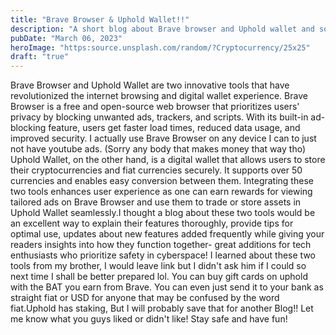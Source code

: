 ```yaml
---
title: "Brave Browser & Uphold Wallet!!"
description: "A short blog about Brave browser and Uphold wallet and some of its features."
pubDate: "March 06, 2023"
heroImage: "https:source.unsplash.com/random/?Cryptocurrency/25x25"
draft: "true"
---
```

Brave Browser and Uphold Wallet are two innovative tools that have revolutionized the internet browsing and digital wallet experience. Brave Browser is a free and open-source web browser that prioritizes users' privacy by blocking unwanted ads, trackers, and scripts. With its built-in ad-blocking feature, users get faster load times, reduced data usage, and improved security. I actually use Brave Browser on any device I can to just not have youtube ads. (Sorry any body that makes money that way tho) Uphold Wallet, on the other hand, is a digital wallet that allows users to store their cryptocurrencies and fiat currencies securely. It supports over 50 currencies and enables easy conversion between them. Integrating these two tools enhances user experience as one can earn rewards for viewing tailored ads on Brave Browser and use them to trade or store assets in Uphold Wallet seamlessly.I thought a blog about these two tools would be an excellent way to explain their features thoroughly, provide tips for optimal use, updates about new features added frequently while giving your readers insights into how they function together- great additions for tech enthusiasts who prioritize safety in cyberspace! I learned about these two tools from my brother, I would leave link but I didn't ask him if I could so next time I shall be better prepared lol. You can buy gift cards on uphold with the BAT you earn from Brave. You can even just send it to your bank as straight fiat or USD for anyone that may be confused by the word fiat.Uphold has staking, But I will probably save that for another Blog!! Let me know what you guys liked or didn't like! Stay safe and have fun!
